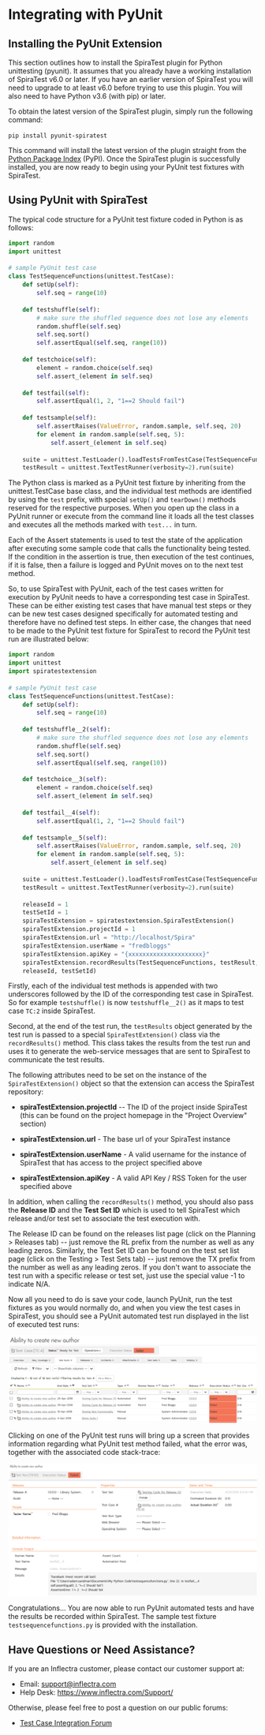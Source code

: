 # Integrating with PyUnit

## Installing the PyUnit Extension

This section outlines how to install the SpiraTest plugin for Python unittesting (pyunit). It
assumes that you already have a working installation of SpiraTest v6.0
or later. If you have an earlier version of SpiraTest you will need to
upgrade to at least v6.0 before trying to use this plugin. You will also
need to have Python v3.6 (with pip) or later.

To obtain the latest version of the SpiraTest plugin, simply run the
following command:

`pip install pyunit-spiratest`

This command will install the latest version of the plugin straight from
the [Python Package Index](https://pypi.org/project/pyunit-spiratest/)
(PyPI). Once the SpiraTest plugin is successfully installed, you are now ready to begin using your PyUnit test fixtures with SpiraTest.

## Using PyUnit with SpiraTest

The typical code structure for a PyUnit test fixture coded in Python is
as follows:

```python
import random
import unittest

# sample PyUnit test case
class TestSequenceFunctions(unittest.TestCase):
    def setUp(self):
        self.seq = range(10)

    def testshuffle(self):
        # make sure the shuffled sequence does not lose any elements
        random.shuffle(self.seq)
        self.seq.sort()
        self.assertEqual(self.seq, range(10))

    def testchoice(self):
        element = random.choice(self.seq)
        self.assert_(element in self.seq)

    def testfail(self):
        self.assertEqual(1, 2, "1==2 Should fail")

    def testsample(self):
        self.assertRaises(ValueError, random.sample, self.seq, 20)
        for element in random.sample(self.seq, 5):
            self.assert_(element in self.seq)

    suite = unittest.TestLoader().loadTestsFromTestCase(TestSequenceFunctions)
    testResult = unittest.TextTestRunner(verbosity=2).run(suite)
```

The Python class is marked as a PyUnit test fixture by inheriting from
the unittest.TestCase base class, and the individual test methods are
identified by using the `test` prefix, with special `setUp()` and
`tearDown()` methods reserved for the respective purposes. When you open
up the class in a PyUnit runner or execute from the command line it
loads all the test classes and executes all the methods marked with
`test...` in turn.

Each of the Assert statements is used to test the state of the
application after executing some sample code that calls the
functionality being tested. If the condition in the assertion is true,
then execution of the test continues, if it is false, then a failure is
logged and PyUnit moves on to the next test method.

So, to use SpiraTest with PyUnit, each of the test cases written for
execution by PyUnit needs to have a corresponding test case in
SpiraTest. These can be either existing test cases that have manual test
steps or they can be new test cases designed specifically for automated
testing and therefore have no defined test steps. In either case, the
changes that need to be made to the PyUnit test fixture for SpiraTest to
record the PyUnit test run are illustrated below:

```python
import random
import unittest
import spiratestextension

# sample PyUnit test case
class TestSequenceFunctions(unittest.TestCase):
    def setUp(self):
        self.seq = range(10)

    def testshuffle__2(self):
        # make sure the shuffled sequence does not lose any elements
        random.shuffle(self.seq)
        self.seq.sort()
        self.assertEqual(self.seq, range(10))

    def testchoice__3(self):
        element = random.choice(self.seq)
        self.assert_(element in self.seq)

    def testfail__4(self):
        self.assertEqual(1, 2, "1==2 Should fail")

    def testsample__5(self):
        self.assertRaises(ValueError, random.sample, self.seq, 20)
        for element in random.sample(self.seq, 5):
            self.assert_(element in self.seq)

    suite = unittest.TestLoader().loadTestsFromTestCase(TestSequenceFunctions)
    testResult = unittest.TextTestRunner(verbosity=2).run(suite)

    releaseId = 1
    testSetId = 1
    spiraTestExtension = spiratestextension.SpiraTestExtension()
    spiraTestExtension.projectId = 1
    spiraTestExtension.url = "http://localhost/Spira"
    spiraTestExtension.userName = "fredbloggs"
    spiraTestExtension.apiKey = "{xxxxxxxxxxxxxxxxxxxxx}"
    spiraTestExtension.recordResults(TestSequenceFunctions, testResult,
    releaseId, testSetId)
```

Firstly, each of the individual test methods is appended with two
underscores followed by the ID of the corresponding test case in
SpiraTest. So for example `testshuffle()` is now `testshuffle__2()` as it
maps to test case `TC:2` inside SpiraTest.

Second, at the end of the test run, the `testResults` object generated by
the test run is passed to a special `SpiraTestExtension()` class via the
`recordResults()` method. This class takes the results from the test run
and uses it to generate the web-service messages that are sent to
SpiraTest to communicate the test results.

The following attributes need to be set on the instance of the
`SpiraTestExtension()` object so that the extension can access the
SpiraTest repository:

- **spiraTestExtension.projectId** -- The ID of the project inside
SpiraTest (this can be found on the project homepage in the "Project
Overview" section)

- **spiraTestExtension.url** - The base url of your SpiraTest instance

- **spiraTestExtension.userName** - A valid username for the instance of
SpiraTest that has access to the project specified above

- **spiraTestExtension.apiKey** - A valid API Key / RSS Token for the user
specified above

In addition, when calling the `recordResults()` method, you should also
pass the **Release ID** and the **Test Set ID** which is used to tell SpiraTest
which release and/or test set to associate the test execution with.

The Release ID can be found on the releases list page (click on the
Planning \> Releases tab) -- just remove the RL prefix from the number
as well as any leading zeros. Similarly, the Test Set ID can be found on
the test set list page (click on the Testing \> Test Sets tab) -- just
remove the TX prefix from the number as well as any leading zeros. If
you don't want to associate the test run with a specific release or test
set, just use the special value -1 to indicate N/A.

Now all you need to do is save your code, launch PyUnit, run the test
fixtures as you would normally do, and when you view the test cases in
SpiraTest, you should see a PyUnit automated test run displayed in the
list of executed test runs:

![](img/Integrating_with_PyUnit_14.png)




Clicking on one of the PyUnit test runs will bring up a screen that
provides information regarding what PyUnit test method failed, what the
error was, together with the associated code stack-trace:

![](img/Integrating_with_PyUnit_15.png)




Congratulations... You are now able to run PyUnit automated tests and
have the results be recorded within SpiraTest. The sample test fixture
`testsequencefunctions.py` is provided with the
installation.

## Have Questions or Need Assistance?
If you are an Inflectra customer, please contact our customer support at:
- Email: support@inflectra.com
- Help Desk: https://www.inflectra.com/Support/

Otherwise, please feel free to post a question on our public forums:
- [Test Case Integration Forum](https://www.inflectra.com/Support/Forum/integrations/unit-testing/List.aspx)